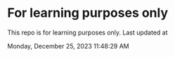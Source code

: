 # For learning purposes only
This repo is for learning purposes only.
Last updated at

Monday, December 25, 2023 11:48:29 AM

